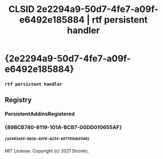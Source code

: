 ﻿---
title: "CLSID 2e2294a9-50d7-4fe7-a09f-e6492e185884 | rtf persistent handler"
excerpt: What is COM-Object CLSID 2e2294a9-50d7-4fe7-a09f-e6492e185884?
---

# {2e2294a9-50d7-4fe7-a09f-e6492e185884}

### `rtf persistent handler`

## Registry


### PersistentAddinsRegistered


### {89BCB740-6119-101A-BCB7-00DD010655AF}

##### `{e2403e98-663b-4df6-b234-687789db8560}`

MIT License. Copyright (c) 2021 Strontic.


